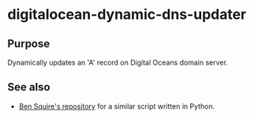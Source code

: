 digitalocean-dynamic-dns-updater
================================


Purpose
--------------------------------
Dynamically updates an 'A' record on Digital Oceans domain server. 


See also 
--------
- [Ben Squire's repository](https://github.com/bensquire/Digital-Ocean-Dynamic-DNS-Updater) for a similar script written in Python.
